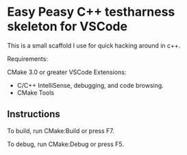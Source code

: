 # Easy Peasy C++ testharness skeleton for VSCode

This is a small scaffold I use for quick hacking around in c++.

Requirements: 

CMake 3.0 or greater
VSCode Extensions:
- C/C++ IntelliSense, debugging, and code browsing.
- CMake Tools

## Instructions

To build, run CMake:Build or press F7.

To debug, run CMake:Debug or press F5.

